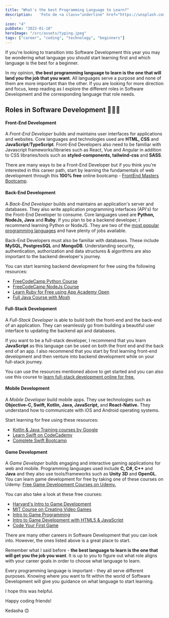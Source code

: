 ```yaml
---
title: "What's the best Programming Language to Learn?"
description:   'Foto de <a class="underline" href="https://unsplash.com/es/@adrigeo_?utm_content=creditCopyText&utm_medium=referral&utm_source=unsplash">Adrianna Geo</a> en <a href="https://unsplash.com/es/fotos/una-pintura-en-el-techo-de-un-edificio-1rBg5YSi00c?utm_content=creditCopyText&utm_medium=referral&utm_source=unsplash" class="underline">Unsplash</a>
  '
icon: "4"
pubDate: "2022-01-10"
heroImage: "/src/assets/typing.jpeg"
tags: ["career", "coding", "technology", "beginners"]
---
```


If you're looking to transition into Software Development this year you may be wondering what language you should start learning first and which language is the best for a beginner.

In my opinion, **the best programming language to learn is the one that will land you the job that you want**. All languages serve a purpose and none of them are more important than the other. If you are looking for more direction and focus, keep reading as I explore the different roles in Software Development and the corresponding language that role needs.

## Roles in Software Development 👩🏽‍💻

#### Front-End Development

A _Front-End Developer_ builds and maintains user interfaces for applications and websites. Core languages and technologies used are **HTML, CSS** and **JavaScript**/**TypeScript**. Front-End Developers also need to be familiar with Javascript frameworks/libraries such as React, Vue and Angular in addition to CSS libraries/tools such as **styled-components, tailwind-css** and **SASS**.

There are many ways to be a Front-End Developer but if you think you're interested in this career path, start by learning the fundamentals of web development through this **100% free** online bootcamp - [FrontEnd Masters Bootcamp](https://frontendmasters.com/bootcamp/ "https://frontendmasters.com/bootcamp/").

#### Back-End Development

A _Back-End Developer_ builds and maintains an application's server and databases. They also write application programming interfaces (API's) for the Front-End Developer to consume. Core languages used are **Python, NodeJs, Java** and **Ruby**. If you plan to be a backend developer, I recommend learning Python or NodeJS. They are two of the [most popular programming languages](https://insights.stackoverflow.com/survey/2020#most-popular-technologies "https://insights.stackoverflow.com/survey/2020#most-popular-technologies") and have plenty of jobs available.

Back-End Developers must also be familiar with databases. These include **MySQL, PostgresSQL** and **MongoDB**. Understanding security, authentication, authorization and data structures & algorithms are also important to the backend developer's journey.

You can start learning backend development for free using the following resources:

- [FreeCodeCamp Python Course](https://www.youtube.com/watch?v=rfscVS0vtbw "https://www.youtube.com/watch?v=rfscVS0vtbw")
- [FreeCodeCamp NodeJs Course](https://www.youtube.com/watch?v=Oe421EPjeBE "https://www.youtube.com/watch?v=Oe421EPjeBE")
- [Learn Ruby for Free using App Academy Open](https://www.appacademy.io/course/app-academy-open "https://www.appacademy.io/course/app-academy-open")
- [Full Java Course with Mosh](https://www.youtube.com/watch?v=eIrMbAQSU34 "https://www.youtube.com/watch?v=eIrMbAQSU34")

#### Full-Stack Development

A _Full-Stack Developer_ is able to build both the front-end and the back-end of an application. They can seamlessly go from building a beautiful user interface to updating the backend api and databases.

If you want to be a full-stack developer, I recommend that you learn **JavaScript** as this language can be used on both the front end and the back end of an app. I also recommend that you start by first learning front-end development and then venture into backend development while on your full-stack journey.

You can use the resources mentioned above to get started and you can also use this course to [learn full-stack development online for free.](https://www.simplilearn.com/free-online-full-stack-development-course-skillup "https://www.simplilearn.com/free-online-full-stack-development-course-skillup")

#### Mobile Development

A _Mobile Developer_ build mobile apps. They use technologies such as **Objective-C, Swift, Kotlin, Java, JavaScript,** and **React-Native.** They understand how to communicate with iOS and Android operating systems.

Start learning for free using these resources:

- [Kotlin & Java Training courses by Google](https://developer.android.com/courses "https://developer.android.com/courses")
- [Learn Swift on CodeCademy](https://www.codecademy.com/learn/learn-swift "https://www.codecademy.com/learn/learn-swift")
- [Complete Swift Bootcamp](https://www.udemy.com/course/learnswift/?LSNPUBID=JVFxdTr9V80&ranEAID=JVFxdTr9V80&ranMID=39197&ranSiteID=JVFxdTr9V80-cZn31N7vewzjdh_PD6M8xQ&utm_medium=udemyads&utm_source=aff-campaign "https://www.udemy.com/course/learnswift/?LSNPUBID=JVFxdTr9V80&ranEAID=JVFxdTr9V80&ranMID=39197&ranSiteID=JVFxdTr9V80-cZn31N7vewzjdh_PD6M8xQ&utm_medium=udemyads&utm_source=aff-campaign")

#### Game Development

A _Game Developer_ builds engaging and interactive gaming applications for web and mobile. Programming languages used include **C, C#, C++** and **Java** and they also use tools/frameworks such as **Unity 3D** and **OpenGL**. You can learn game development for free by taking one of these courses on Udemy: [Free Game Development Courses on Udemy.](https://www.udemy.com/topic/game-development/free/ "https://www.udemy.com/topic/game-development/free/")

You can also take a look at these free courses:

- [Harvard's Intro to Game Development](http://edx.org/course/cs50s-introduction-to-game-development?source=aw&awc=6798_1641774371_63a558b3b5dc2531d8af000a207e1f6a&utm_source=aw&utm_medium=affiliate_partner&utm_content=text-link&utm_term=787739_Best+Choice+Media "edx.org/course/cs50s-introduction-to-game-development?source=aw&awc=6798_1641774371_63a558b3b5dc2531d8af000a207e1f6a&utm_source=aw&utm_medium=affiliate_partner&utm_content=text-link&utm_term=787739_Best+Choice+Media")
- [MIT Course on Creating Video Games](https://ocw.mit.edu/courses/comparative-media-studies-writing/cms-611j-creating-video-games-fall-2014/ "https://ocw.mit.edu/courses/comparative-media-studies-writing/cms-611j-creating-video-games-fall-2014/")
- [Intro to Game Programming](https://www.futurelearn.com/courses/video-game-design-development?utm_source=rakutenmarketing&utm_medium=affiliate&utm_campaign=fl_3791256:Online+Course+Report&utm_content=10:1&utm_term=USNetwork&ranMID=44015&ranEAID=XMuWjHlUEYs&ranSiteID=XMuWjHlUEYs-Jq7MJ57lw5MStJEh_8.LLw "https://www.futurelearn.com/courses/video-game-design-development?utm_source=rakutenmarketing&utm_medium=affiliate&utm_campaign=fl_3791256:Online+Course+Report&utm_content=10:1&utm_term=USNetwork&ranMID=44015&ranEAID=XMuWjHlUEYs&ranSiteID=XMuWjHlUEYs-Jq7MJ57lw5MStJEh_8.LLw")
- [Intro to Game Development with HTML5 & JavaScript](https://alison.com/course/introduction-to-games-development-with-html5-and-javascript-revised "https://alison.com/course/introduction-to-games-development-with-html5-and-javascript-revised")
- [Code Your First Game](https://www.udemy.com/course/code-your-first-game/ "https://www.udemy.com/course/code-your-first-game/")

There are many other careers in Software Development that you can look into. However, the ones listed above is a great place to start.

Remember what I said before - **the best language to learn is the one that will get you the job you want**. It is up to you to figure out what role aligns with your career goals in order to choose what language to learn.

Every programming language is important - they all serve different purposes. Knowing where you want to fit within the world of Software Development will give you guidance on what language to start learning.

I hope this was helpful.

Happy coding friends!

Kedasha 😊
